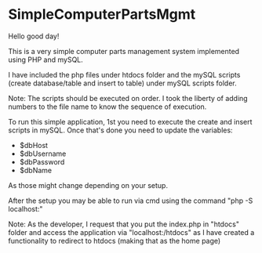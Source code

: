 # SimpleComputerPartsMgmt

Hello good day! 

This is a very simple computer parts management system implemented using PHP and mySQL.

I have included the php files under htdocs folder and the mySQL scripts (create database/table and insert to table) under mySQL scripts folder.

Note: The scripts should be executed on order. I took the liberty of adding numbers to the file name to know the sequence of execution.

To run this simple application, 1st you need to execute the create and insert scripts in mySQL. Once that's done you need to update the variables:
- $dbHost
- $dbUsername
- $dbPassword
- $dbName

As those might change depending on your setup.

After the setup you may be able to run via cmd using the command "php -S localhost:<port number>"
 
Note: As the developer, I request that you put the index.php in "htdocs" folder and access the application via "localhost:<port number>/htdocs" as I have created a functionality to redirect to htdocs (making that as the home page)

